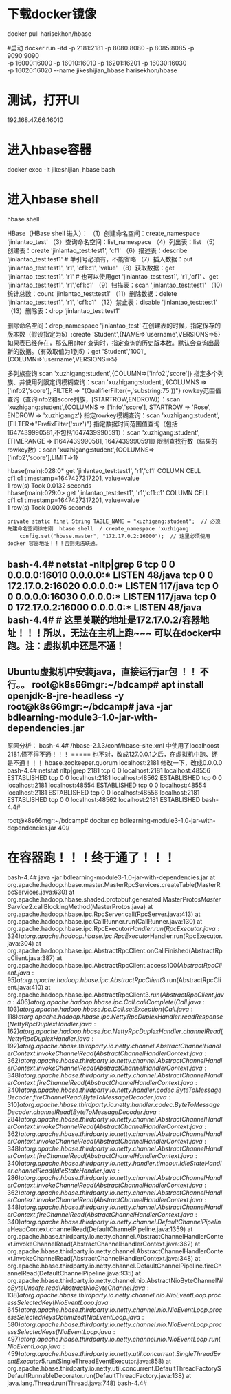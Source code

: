 # 下载docker镜像
docker pull harisekhon/hbase

#启动
docker run -itd -p 2181:2181 -p 8080:8080 -p 8085:8085 -p 9090:9090 \
    -p 16000:16000 -p 16010:16010 -p 16201:16201 -p 16030:16030 \
    -p 16020:16020 --name jikeshijian_hbase harisekhon/hbase
    
# 测试，打开UI
192.168.47.66:16010

# 进入hbase容器
docker exec -it jikeshijian_hbase bash
# 进入hbase shell
hbase shell

HBase（HBase shell 进入）：
（1）创建命名空间：create_namespace 'jinlantao_test'
（3）查询命名空间：list_namespace
（4）列出表：list
（5）创建表：create 'jinlantao_test:test1', 'cf1'
（6）描述表：describe 'jinlantao_test:test1'                          # 单引号必须有，不能省略
（7）插入数据：put 'jinlantao_test:test1', 'r1', 'cf1:c1', 'value'
（8）获取数据：get 'jinlantao_test:test1', 'r1'            # 也可以使用get 'jinlantao_test:test1', 'r1','cf1'   、get 'jinlantao_test:test1', 'r1','cf1:c1'
（9）扫描表：scan 'jinlantao_test:test1'
（10）统计总数：count 'jinlantao_test:test1'
（11）删除数据：delete 'jinlantao_test:test1', 'r1', 'cf1:c1'
（12）禁止表：disable 'jinlantao_test:test1'
（13）删除表：drop 'jinlantao_test:test1'

删除命名空间：drop_namespace 'jinlantao_test'
在创建表的时候，指定保存的版本数（假设指定为5）:create 'Student',{NAME=>'username',VERSIONS=>5}   如果表已经存在，那么用alter
查询时，指定查询的历史版本数。默认会查询出最新的数据。（有效取值为1到5）：get 'Student','1001',{COLUMN=>'username',VERSIONS=>5}

多列族查询:scan 'xuzhigang:student',{COLUMN=>['info2','score']}
指定多个列族、并使用列限定词模糊查询：scan 'xuzhigang:student', {COLUMNS => ['info2','score'], FILTER => "(QualifierFilter(=,'substring:75'))"}
rowkey范围值查询（查询info2和score列族，[STARTROW,ENDROW)）：scan 'xuzhigang:student',{COLUMNS => ['info','score'], STARTROW => 'Rose', ENDROW => 'xuzhigangz'} 
指定rowkey模糊查询：scan 'xuzhigang:student',{FILTER=>"PrefixFilter('xuz')"}
指定数据时间范围值查询（包括1647439990581,不包括1647439990591）：scan 'xuzhigang:student', {TIMERANGE => [1647439990581, 1647439990591]}
限制查找行数（结果的rowkey数）：scan 'xuzhigang:student',{COLUMNS=>['info2','score'],LIMIT=>1}


hbase(main):028:0* get 'jinlantao_test:test1', 'r1','cf1'
COLUMN                                       CELL                                                                                                                           
 cf1:c1                                      timestamp=1647427317201, value=value                                                                                           
1 row(s)
Took 0.0132 seconds                                                                                                                                                         
hbase(main):029:0> get 'jinlantao_test:test1', 'r1','cf1:c1'
COLUMN                                       CELL                                                                                                                           
 cf1:c1                                      timestamp=1647427317201, value=value                                                                                           
1 row(s)
Took 0.0076 seconds                                 


    private static final String TABLE_NAME = "xuzhigang:student";  // 必须先建命名空间徐志刚  hbase shell  / create_namespace 'xuzhigang'
        config.set("hbase.master", "172.17.0.2:16000");  // 这里必须使用docker 容器地址！！！否则无法联通。
bash-4.4# netstat -nltp|grep 6
tcp        0      0 0.0.0.0:16010           0.0.0.0:*               LISTEN      48/java
tcp        0      0 172.17.0.2:16020        0.0.0.0:*               LISTEN      117/java
tcp        0      0 0.0.0.0:16030           0.0.0.0:*               LISTEN      117/java
tcp        0      0 172.17.0.2:16000        0.0.0.0:*               LISTEN      48/java     
bash-4.4# 
    # 这里关联的地址是172.17.0.2/容器地址！！！所以，无法在主机上跑~~~ 可以在docker中跑。注：虚拟机中还是不通！
-------------------------------------
Ubuntu虚拟机中安装java，直接运行jar包 ！！ 不行。。
root@k8s66mgr:~/bdcamp# apt install openjdk-8-jre-headless -y
root@k8s66mgr:~/bdcamp# java -jar bdlearning-module3-1.0-jar-with-dependencies.jar 
--------------------------------------
原因分析：
bash-4.4# /hbase-2.1.3/conf/hbase-site.xml 中使用了localhoost 2181.怪不得不通！！！  ===== 也不对，改成127.0.0.1之后，在虚拟机中跑、还是不通！！！
  <property>
    <name>hbase.zookeeper.quorum</name>
    <value>localhost:2181</value>
  </property>
修改一下，改成0.0.0.0
bash-4.4# netstat nltp|grep 2181
tcp        0      0 localhost:2181          localhost:48556         ESTABLISHED 
tcp        0      0 localhost:2181          localhost:48562         ESTABLISHED 
tcp        0      0 localhost:2181          localhost:48554         ESTABLISHED 
tcp        0      0 localhost:48554         localhost:2181          ESTABLISHED 
tcp        0      0 localhost:48556         localhost:2181          ESTABLISHED 
tcp        0      0 localhost:48562         localhost:2181          ESTABLISHED 
bash-4.4# 


root@k8s66mgr:~/bdcamp# docker cp bdlearning-module3-1.0-jar-with-dependencies.jar 40:/
# 在容器跑！！！终于通了！！！
bash-4.4# java -jar bdlearning-module3-1.0-jar-with-dependencies.jar
	at org.apache.hadoop.hbase.master.MasterRpcServices.createTable(MasterRpcServices.java:630)
	at org.apache.hadoop.hbase.shaded.protobuf.generated.MasterProtos$MasterService$2.callBlockingMethod(MasterProtos.java)
	at org.apache.hadoop.hbase.ipc.RpcServer.call(RpcServer.java:413)
	at org.apache.hadoop.hbase.ipc.CallRunner.run(CallRunner.java:130)
	at org.apache.hadoop.hbase.ipc.RpcExecutor$Handler.run(RpcExecutor.java:324)
	at org.apache.hadoop.hbase.ipc.RpcExecutor$Handler.run(RpcExecutor.java:304)
	at org.apache.hadoop.hbase.ipc.AbstractRpcClient.onCallFinished(AbstractRpcClient.java:387)
	at org.apache.hadoop.hbase.ipc.AbstractRpcClient.access$100(AbstractRpcClient.java:95)
	at org.apache.hadoop.hbase.ipc.AbstractRpcClient$3.run(AbstractRpcClient.java:410)
	at org.apache.hadoop.hbase.ipc.AbstractRpcClient$3.run(AbstractRpcClient.java:406)
	at org.apache.hadoop.hbase.ipc.Call.callComplete(Call.java:103)
	at org.apache.hadoop.hbase.ipc.Call.setException(Call.java:118)
	at org.apache.hadoop.hbase.ipc.NettyRpcDuplexHandler.readResponse(NettyRpcDuplexHandler.java:162)
	at org.apache.hadoop.hbase.ipc.NettyRpcDuplexHandler.channelRead(NettyRpcDuplexHandler.java:192)
	at org.apache.hbase.thirdparty.io.netty.channel.AbstractChannelHandlerContext.invokeChannelRead(AbstractChannelHandlerContext.java:362)
	at org.apache.hbase.thirdparty.io.netty.channel.AbstractChannelHandlerContext.invokeChannelRead(AbstractChannelHandlerContext.java:348)
	at org.apache.hbase.thirdparty.io.netty.channel.AbstractChannelHandlerContext.fireChannelRead(AbstractChannelHandlerContext.java:340)
	at org.apache.hbase.thirdparty.io.netty.handler.codec.ByteToMessageDecoder.fireChannelRead(ByteToMessageDecoder.java:310)
	at org.apache.hbase.thirdparty.io.netty.handler.codec.ByteToMessageDecoder.channelRead(ByteToMessageDecoder.java:284)
	at org.apache.hbase.thirdparty.io.netty.channel.AbstractChannelHandlerContext.invokeChannelRead(AbstractChannelHandlerContext.java:362)
	at org.apache.hbase.thirdparty.io.netty.channel.AbstractChannelHandlerContext.invokeChannelRead(AbstractChannelHandlerContext.java:348)
	at org.apache.hbase.thirdparty.io.netty.channel.AbstractChannelHandlerContext.fireChannelRead(AbstractChannelHandlerContext.java:340)
	at org.apache.hbase.thirdparty.io.netty.handler.timeout.IdleStateHandler.channelRead(IdleStateHandler.java:286)
	at org.apache.hbase.thirdparty.io.netty.channel.AbstractChannelHandlerContext.invokeChannelRead(AbstractChannelHandlerContext.java:362)
	at org.apache.hbase.thirdparty.io.netty.channel.AbstractChannelHandlerContext.invokeChannelRead(AbstractChannelHandlerContext.java:348)
	at org.apache.hbase.thirdparty.io.netty.channel.AbstractChannelHandlerContext.fireChannelRead(AbstractChannelHandlerContext.java:340)
	at org.apache.hbase.thirdparty.io.netty.channel.DefaultChannelPipeline$HeadContext.channelRead(DefaultChannelPipeline.java:1359)
	at org.apache.hbase.thirdparty.io.netty.channel.AbstractChannelHandlerContext.invokeChannelRead(AbstractChannelHandlerContext.java:362)
	at org.apache.hbase.thirdparty.io.netty.channel.AbstractChannelHandlerContext.invokeChannelRead(AbstractChannelHandlerContext.java:348)
	at org.apache.hbase.thirdparty.io.netty.channel.DefaultChannelPipeline.fireChannelRead(DefaultChannelPipeline.java:935)
	at org.apache.hbase.thirdparty.io.netty.channel.nio.AbstractNioByteChannel$NioByteUnsafe.read(AbstractNioByteChannel.java:138)
	at org.apache.hbase.thirdparty.io.netty.channel.nio.NioEventLoop.processSelectedKey(NioEventLoop.java:645)
	at org.apache.hbase.thirdparty.io.netty.channel.nio.NioEventLoop.processSelectedKeysOptimized(NioEventLoop.java:580)
	at org.apache.hbase.thirdparty.io.netty.channel.nio.NioEventLoop.processSelectedKeys(NioEventLoop.java:497)
	at org.apache.hbase.thirdparty.io.netty.channel.nio.NioEventLoop.run(NioEventLoop.java:459)
	at org.apache.hbase.thirdparty.io.netty.util.concurrent.SingleThreadEventExecutor$5.run(SingleThreadEventExecutor.java:858)
	at org.apache.hbase.thirdparty.io.netty.util.concurrent.DefaultThreadFactory$DefaultRunnableDecorator.run(DefaultThreadFactory.java:138)
	at java.lang.Thread.run(Thread.java:748)
bash-4.4# 






                                                                                                                        